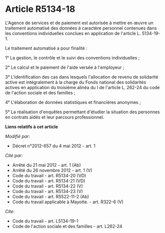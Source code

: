 # Article R5134-18

L'Agence de services et de paiement est autorisée à mettre en œuvre un traitement automatisé des données à caractère
personnel contenues dans les conventions individuelles conclues en application de l'article L. 5134-19-1. 

Le traitement automatisé a pour finalité : 

1° La gestion, le contrôle et le suivi des conventions individuelles ; 

2° Le calcul et le paiement de l'aide versée à l'employeur ; 

3° L'identification des cas dans lesquels l'allocation de revenu de solidarité active est intégralement à la charge du Fonds
national des solidarités actives en application du troisième alinéa du I de l'article L. 262-24 du code de l'action sociale
et des familles ; 

4° L'élaboration de données statistiques et financières anonymes ;

5° La réalisation d'enquêtes permettant d'étudier la situation des personnes en contrats aidés et leur parcours
professionnel.

**Liens relatifs à cet article**

_Modifié par_:

  - Décret n°2012-657 du 4 mai 2012 - art. 1

_Cité par_:

  - Arrêté du 21 mai 2012 - art. 1 (Ab)
  - Arrêté du 26 novembre 2012 - art. 1 (V)
  - Code du travail - art. R5134-20 (VD)
  - Code du travail - art. R5134-21 (VD)
  - Code du travail - art. R5134-22 (V)
  - Code du travail - art. R5134-23 (V)
  - Code du travail - art. R5522-11-2 (Ab)
  - Code du travail applicable à Mayotte. - art. R322-6 (V)

_Cite_:

  - Code du travail - art. L5134-19-1
  - Code de l'action sociale et des familles - art. L262-24
